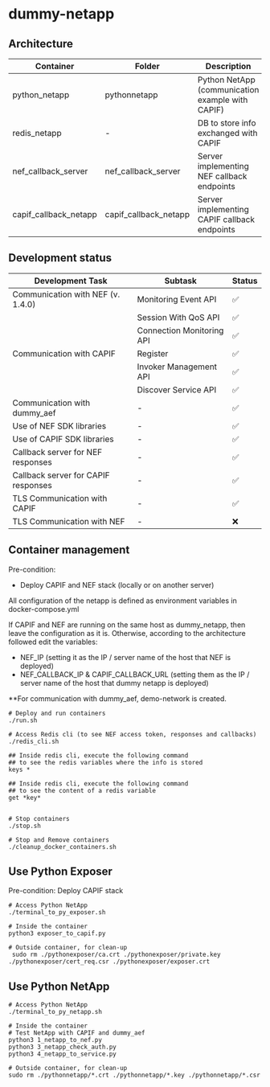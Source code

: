 # dummy-netapp

## Architecture

| Container             | Folder                | Description                                      |
|-----------------------|-----------------------|--------------------------------------------------|
| python_netapp         | pythonnetapp          | Python NetApp (communication example with CAPIF) |
| redis_netapp          | -                     | DB to store info exchanged with CAPIF            |
| nef_callback_server   | nef_callback_server   | Server implementing NEF callback endpoints       |
| capif_callback_netapp | capif_callback_netapp | Server implementing CAPIF callback endpoints     |

## Development status

| Development Task                    | Subtask                   | Status |
|-------------------------------------|---------------------------|--------|
| Communication with NEF (v. 1.4.0)   | Monitoring Event API      | ✅      |
|                                     | Session With QoS API      | ✅      |
|                                     | Connection Monitoring API | ✅      |
| Communication with CAPIF            | Register                  | ✅      |
|                                     | Invoker Management API    | ✅      |
|                                     | Discover Service API      | ✅      |
| Communication with dummy_aef        | -                         | ✅      |
| Use of NEF SDK libraries            | -                         | ✅      |
| Use of CAPIF SDK libraries          | -                         | ✅      |
| Callback server for NEF responses   | -                         | ✅      |
| Callback server for CAPIF responses | -                         | ✅      |
| TLS Communication with CAPIF        | -                         | ✅      |
| TLS Communication with NEF          | -                         | ❌      |


## Container management
Pre-condition:
- Deploy CAPIF and NEF stack (locally or on another server)

All configuration of the netapp is defined as environment variables 
in docker-compose.yml

If CAPIF and NEF are running on the same host as dummy_netapp,
then leave the configuration as it is. 
Otherwise, according to the architecture followed edit the variables:
- NEF_IP (setting it as the IP / server name of the host that NEF is deployed)
- NEF_CALLBACK_IP & CAPIF_CALLBACK_URL (setting them as the IP / server name of the host that dummy netapp is deployed)

**For communication with dummy_aef, demo-network is created.

```shell
# Deploy and run containers
./run.sh

# Access Redis cli (to see NEF access token, responses and callbacks)
./redis_cli.sh

## Inside redis cli, execute the following command 
## to see the redis variables where the info is stored
keys *

## Inside redis cli, execute the following command 
## to see the content of a redis variable
get *key*


# Stop containers
./stop.sh

# Stop and Remove containers
./cleanup_docker_containers.sh
```

## Use Python Exposer
Pre-condition: Deploy CAPIF stack
```shell
# Access Python NetApp
./terminal_to_py_exposer.sh

# Inside the container
python3 exposer_to_capif.py

# Outside container, for clean-up
 sudo rm ./pythonexposer/ca.crt ./pythonexposer/private.key ./pythonexposer/cert_req.csr ./pythonexposer/exposer.crt
```

## Use Python NetApp

```shell
# Access Python NetApp
./terminal_to_py_netapp.sh

# Inside the container
# Test NetApp with CAPIF and dummy_aef
python3 1_netapp_to_nef.py
python3 3_netapp_check_auth.py
python3 4_netapp_to_service.py

# Outside container, for clean-up
sudo rm ./pythonnetapp/*.crt ./pythonnetapp/*.key ./pythonnetapp/*.csr
```